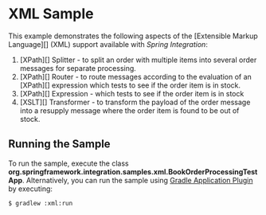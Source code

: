 XML Sample
==========

This example demonstrates the following aspects of the [Extensible Markup Language][] (XML) support available with *Spring Integration*:

1. [XPath][] Splitter - to split an order with multiple items into several order messages for separate processing.
2. [XPath][] Router - to route messages according to the evaluation of an [XPath][] expression which tests to see if the order item is in stock.
3. [XPath][] Expression - which tests to see if the order item is in stock
3. [XSLT][] Transformer - to transform the payload of the order message into a resupply message where the order item is found to be out of stock.

## Running the Sample

To run the sample, execute the class **org.springframework.integration.samples.xml.BookOrderProcessingTestApp**. 
Alternatively, you can run the sample using [Gradle Application Plugin](http://www.gradle.org/docs/current/userguide/application_plugin.html) by executing:

    $ gradlew :xml:run
